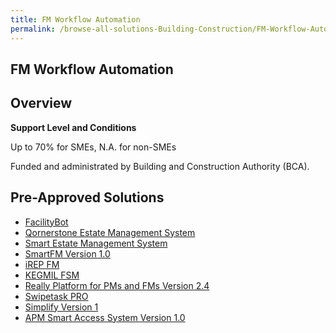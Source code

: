 ```yaml
---
title: FM Workflow Automation
permalink: /browse-all-solutions-Building-Construction/FM-Workflow-Automation
---
```


## FM Workflow Automation
## Overview

**Support Level and Conditions**

Up to 70% for SMEs, N.A. for non-SMEs

Funded and administrated by Building and Construction Authority (BCA).

## Pre-Approved Solutions

- <a href='/productivity-solutions-grant/solutionrepo/solution397' target='_blank'>FacilityBot</a><br>
- <a href='/productivity-solutions-grant/solutionrepo/solution470' target='_blank'>Qornerstone Estate Management System</a><br>
- <a href='/productivity-solutions-grant/solutionrepo/solution1644' target='_blank'>Smart Estate Management System</a><br>
- <a href='/productivity-solutions-grant/solutionrepo/solution1732' target='_blank'>SmartFM Version 1.0</a><br>
- <a href='/productivity-solutions-grant/solutionrepo/solution1883' target='_blank'>iREP FM</a><br>
- <a href='/productivity-solutions-grant/solutionrepo/solution2287' target='_blank'>KEGMIL FSM</a><br>
- <a href='/productivity-solutions-grant/solutionrepo/solution2300' target='_blank'>Really Platform for PMs and FMs Version 2.4</a><br>
- <a href='/productivity-solutions-grant/solutionrepo/solution2360' target='_blank'>Swipetask PRO</a><br>
- <a href='/productivity-solutions-grant/solutionrepo/solution2665' target='_blank'>Simplify Version 1</a><br>
- <a href='/productivity-solutions-grant/solutionrepo/solution2768' target='_blank'>APM Smart Access System Version 1.0</a><br>
